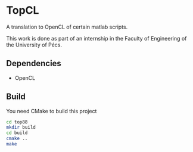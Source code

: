 # TopCL

A translation to OpenCL of certain matlab scripts.

This work is done as part of an internship in the Faculty of Engineering of the University of Pécs.

## Dependencies

- OpenCL

## Build

You need CMake to build this project

```bash
cd top88
mkdir build
cd build
cmake ..
make
```


